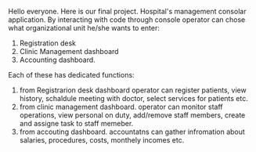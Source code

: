 Hello everyone.
Here is our final project. Hospital's management consolar application. 
By interacting with code through console operator can chose what organizational unit he/she wants to enter:
1. Registration desk
2. Clinic Management dashboard
3. Accounting dashboard.

Each of these has dedicated functions:
1. from Registrarion desk dashboard operator can register patients, view history, schaldule meeting with doctor, select services for patients etc.
2. from clinic management dashboard. operator can monitor staff operations, view personal on duty, add/remove staff members, create and assigne task to staff memeber.
3. from accouting dashboard. accountatns can gather infromation about salaries, procedures, costs, monthely incomes etc. 
